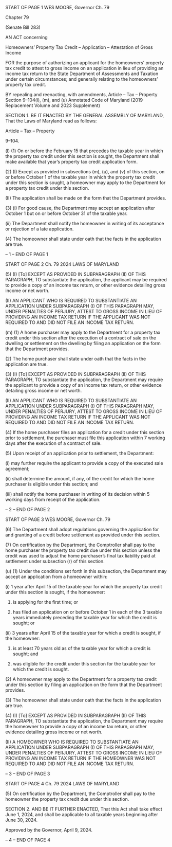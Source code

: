 START OF PAGE 1
WES MOORE, Governor Ch. 79

Chapter 79

(Senate Bill 283)

AN ACT concerning

Homeowners’ Property Tax Credit – Application – Attestation of Gross Income

FOR the purpose of authorizing an applicant for the homeowners’ property tax credit to
attest to gross income on an application in lieu of providing an income tax return to
the State Department of Assessments and Taxation under certain circumstances;
and generally relating to the homeowners’ property tax credit.

BY repealing and reenacting, with amendments,
Article – Tax – Property
Section 9–104(l), (m), and (u)
Annotated Code of Maryland
(2019 Replacement Volume and 2023 Supplement)

SECTION 1. BE IT ENACTED BY THE GENERAL ASSEMBLY OF MARYLAND,
That the Laws of Maryland read as follows:

Article – Tax – Property

9–104.

(l) (1) On or before the February 15 that precedes the taxable year in which
the property tax credit under this section is sought, the Department shall make available
that year’s property tax credit application form.

(2) (I) Except as provided in subsections (m), (u), and (v) of this section,
on or before October 1 of the taxable year in which the property tax credit under this section
is sought, a homeowner may apply to the Department for a property tax credit under this
section.

(II) The application shall be made on the form that the Department
provides.

(3) (i) For good cause, the Department may accept an application after
October 1 but on or before October 31 of the taxable year.

(ii) The Department shall notify the homeowner in writing of its
acceptance or rejection of a late application.

(4) The homeowner shall state under oath that the facts in the application
are true.

– 1 –
END OF PAGE 1

START OF PAGE 2
Ch. 79 2024 LAWS OF MARYLAND

(5) (I) [To] EXCEPT AS PROVIDED IN SUBPARAGRAPH (II) OF THIS
PARAGRAPH, TO substantiate the application, the applicant may be required to provide a
copy of an income tax return, or other evidence detailing gross income or net worth.

(II) AN APPLICANT WHO IS REQUIRED TO SUBSTANTIATE AN
APPLICATION UNDER SUBPARAGRAPH (I) OF THIS PARAGRAPH MAY, UNDER
PENALTIES OF PERJURY, ATTEST TO GROSS INCOME IN LIEU OF PROVIDING AN
INCOME TAX RETURN IF THE APPLICANT WAS NOT REQUIRED TO AND DID NOT FILE
AN INCOME TAX RETURN.

(m) (1) A home purchaser may apply to the Department for a property tax
credit under this section after the execution of a contract of sale on the dwelling or
settlement on the dwelling by filing an application on the form that the Department
provides.

(2) The home purchaser shall state under oath that the facts in the
application are true.

(3) (I) [To] EXCEPT AS PROVIDED IN SUBPARAGRAPH (II) OF THIS
PARAGRAPH, TO substantiate the application, the Department may require the applicant
to provide a copy of an income tax return, or other evidence detailing gross income or net
worth.

(II) AN APPLICANT WHO IS REQUIRED TO SUBSTANTIATE AN
APPLICATION UNDER SUBPARAGRAPH (I) OF THIS PARAGRAPH MAY, UNDER
PENALTIES OF PERJURY, ATTEST TO GROSS INCOME IN LIEU OF PROVIDING AN
INCOME TAX RETURN IF THE APPLICANT WAS NOT REQUIRED TO AND DID NOT FILE
AN INCOME TAX RETURN.

(4) If the home purchaser files an application for a credit under this section
prior to settlement, the purchaser must file this application within 7 working days after
the execution of a contract of sale.

(5) Upon receipt of an application prior to settlement, the Department:

(i) may further require the applicant to provide a copy of the
executed sale agreement;

(ii) shall determine the amount, if any, of the credit for which the
home purchaser is eligible under this section; and

(iii) shall notify the home purchaser in writing of its decision within
5 working days from receipt of the application.

– 2 –
END OF PAGE 2

START OF PAGE 3
WES MOORE, Governor Ch. 79

(6) The Department shall adopt regulations governing the application for
and granting of a credit before settlement as provided under this section.

(7) On certification by the Department, the Comptroller shall pay to the
home purchaser the property tax credit due under this section unless the credit was used
to adjust the home purchaser’s final tax liability paid at settlement under subsection (r) of
this section.

(u) (1) Under the conditions set forth in this subsection, the Department may
accept an application from a homeowner within:

(i) 1 year after April 15 of the taxable year for which the property
tax credit under this section is sought, if the homeowner:

1. is applying for the first time; or

2. has filed an application on or before October 1 in each of
the 3 taxable years immediately preceding the taxable year for which the credit is sought;
or

(ii) 3 years after April 15 of the taxable year for which a credit is
sought, if the homeowner:

1. is at least 70 years old as of the taxable year for which a
credit is sought; and

2. was eligible for the credit under this section for the taxable
year for which the credit is sought.

(2) A homeowner may apply to the Department for a property tax credit
under this section by filing an application on the form that the Department provides.

(3) The homeowner shall state under oath that the facts in the application
are true.

(4) (I) [To] EXCEPT AS PROVIDED IN SUBPARAGRAPH (II) OF THIS
PARAGRAPH, TO substantiate the application, the Department may require the
homeowner to provide a copy of an income tax return, or other evidence detailing gross
income or net worth.

(II) A HOMEOWNER WHO IS REQUIRED TO SUBSTANTIATE AN
APPLICATION UNDER SUBPARAGRAPH (I) OF THIS PARAGRAPH MAY, UNDER
PENALTIES OF PERJURY, ATTEST TO GROSS INCOME IN LIEU OF PROVIDING AN
INCOME TAX RETURN IF THE HOMEOWNER WAS NOT REQUIRED TO AND DID NOT FILE
AN INCOME TAX RETURN.

– 3 –
END OF PAGE 3

START OF PAGE 4
Ch. 79 2024 LAWS OF MARYLAND

(5) On certification by the Department, the Comptroller shall pay to the
homeowner the property tax credit due under this section.

SECTION 2. AND BE IT FURTHER ENACTED, That this Act shall take effect June
1, 2024, and shall be applicable to all taxable years beginning after June 30, 2024.

Approved by the Governor, April 9, 2024.

– 4 –
END OF PAGE 4